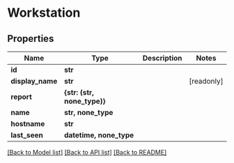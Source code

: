 # Workstation


## Properties

Name | Type | Description | Notes
------------ | ------------- | ------------- | -------------
**id** | **str** |  | 
**display_name** | **str** |  | [readonly] 
**report** | **{str: (str, none_type)}** |  | 
**name** | **str, none_type** |  | 
**hostname** | **str** |  | 
**last_seen** | **datetime, none_type** |  | 

[[Back to Model list]](../#documentation-for-models) [[Back to API list]](../#documentation-for-api-endpoints) [[Back to README]](../)



